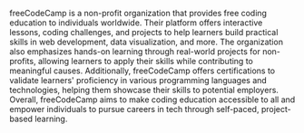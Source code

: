 freeCodeCamp is a non-profit organization that provides free coding education to individuals worldwide. Their platform offers interactive lessons, coding challenges, and projects to help learners build practical skills in web development, data visualization, and more. The organization also emphasizes hands-on learning through real-world projects for non-profits, allowing learners to apply their skills while contributing to meaningful causes. Additionally, freeCodeCamp offers certifications to validate learners' proficiency in various programming languages and technologies, helping them showcase their skills to potential employers. Overall, freeCodeCamp aims to make coding education accessible to all and empower individuals to pursue careers in tech through self-paced, project-based learning.